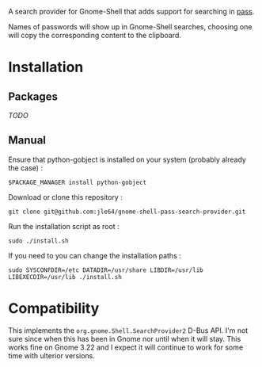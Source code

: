 A search provider for Gnome-Shell that adds support for searching in [pass](https://www.passwordstore.org/).

Names of passwords will show up in Gnome-Shell searches, choosing one will copy the corresponding content to the clipboard.

# Installation
## Packages

*TODO*

## Manual

Ensure that python-gobject is installed on your system (probably already the case) :

`$PACKAGE_MANAGER install python-gobject`

Download or clone this repository :

`git clone git@github.com:jle64/gnome-shell-pass-search-provider.git`

Run the installation script as root :

`sudo ./install.sh`

If you need to you can change the installation paths :

`sudo SYSCONFDIR=/etc DATADIR=/usr/share LIBDIR=/usr/lib LIBEXECDIR=/usr/lib ./install.sh`

# Compatibility

This implements the `org.gnome.Shell.SearchProvider2` D-Bus API. I'm not sure since when this has been in Gnome nor until when it will stay. This works fine on Gnome 3.22 and I expect it will continue to work for some time with ulterior versions.